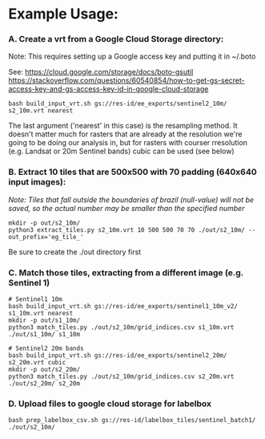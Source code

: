 # Example Usage:

### A. Create a vrt from a Google Cloud Storage directory:

Note: This requires setting up a Google access key and putting it in ~/.boto

See: https://cloud.google.com/storage/docs/boto-gsutil
https://stackoverflow.com/questions/60540854/how-to-get-gs-secret-access-key-and-gs-access-key-id-in-google-cloud-storage

```
bash build_input_vrt.sh gs://res-id/ee_exports/sentinel2_10m/ s2_10m.vrt nearest
```

The last argument ('nearest' in this case) is the resampling method. It doesn't matter much for rasters that are already at the resolution we're going to be doing our analysis in, but for rasters with courser rresolution (e.g. Landsat or 20m Sentinel bands) cubic can be used (see below)

### B. Extract 10 tiles that are 500x500 with 70 padding (640x640 input images):

*Note: Tiles that fall outside the boundaries of brazil (null-value) will not be saved, so the actual number may be smaller than the specified number*

```
mkdir -p out/s2_10m/
python3 extract_tiles.py s2_10m.vrt 10 500 500 70 70 ./out/s2_10m/ --out_prefix='eg_tile_'
```

Be sure to create the ./out directory first

### C. Match those tiles, extracting from a different image (e.g. Sentinel 1)

```
# Sentinel1 10m
bash build_input_vrt.sh gs://res-id/ee_exports/sentinel1_10m_v2/ s1_10m.vrt nearest
mkdir -p out/s1_10m/
python3 match_tiles.py ./out/s2_10m/grid_indices.csv s1_10m.vrt ./out/s1_10m/ s1_10m 

# Sentinel2 20m bands
bash build_input_vrt.sh gs://res-id/ee_exports/sentinel2_20m/ s2_20m.vrt cubic
mkdir -p out/s2_20m/
python3 match_tiles.py ./out/s2_10m/grid_indices.csv s2_20m.vrt ./out/s2_20m/ s2_20m 
```

### D. Upload files to google cloud storage for labelbox
```
bash prep_labelbox_csv.sh gs://res-id/labelbox_tiles/sentinel_batch1/ ./out/s2_10m/
```
